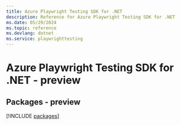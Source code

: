 ```yaml
---
title: Azure Playwright Testing SDK for .NET
description: Reference for Azure Playwright Testing SDK for .NET
ms.date: 05/29/2024
ms.topic: reference
ms.devlang: dotnet
ms.service: playwrighttesting
---
```

# Azure Playwright Testing SDK for .NET - preview
## Packages - preview
[!INCLUDE [packages](playwright-testing-index.md)]